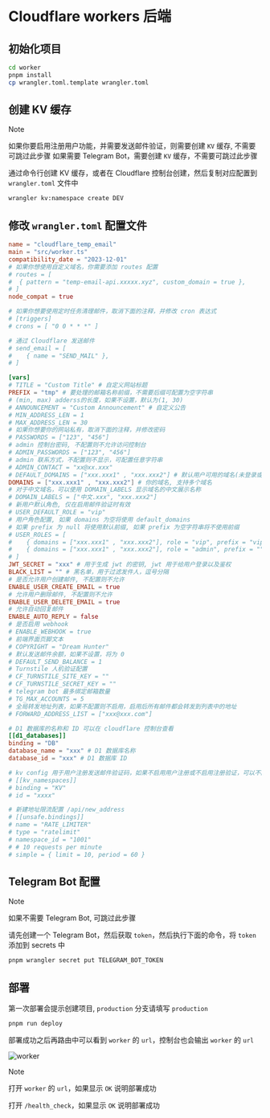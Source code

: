 # Cloudflare workers 后端

## 初始化项目

```bash
cd worker
pnpm install
cp wrangler.toml.template wrangler.toml
```

## 创建 KV 缓存

> [!NOTE]
> 如果你要启用注册用户功能，并需要发送邮件验证，则需要创建 `KV` 缓存, 不需要可跳过此步骤
> 如果需要 Telegram Bot，需要创建 `KV` 缓存，不需要可跳过此步骤

通过命令行创建 KV 缓存，或者在 Cloudflare 控制台创建，然后复制对应配置到 `wrangler.toml` 文件中

```bash
wrangler kv:namespace create DEV
```

## 修改 `wrangler.toml` 配置文件

```toml
name = "cloudflare_temp_email"
main = "src/worker.ts"
compatibility_date = "2023-12-01"
# 如果你想使用自定义域名，你需要添加 routes 配置
# routes = [
#  { pattern = "temp-email-api.xxxxx.xyz", custom_domain = true },
# ]
node_compat = true

# 如果你想要使用定时任务清理邮件，取消下面的注释，并修改 cron 表达式
# [triggers]
# crons = [ "0 0 * * *" ]

# 通过 Cloudflare 发送邮件
# send_email = [
#    { name = "SEND_MAIL" },
# ]

[vars]
# TITLE = "Custom Title" # 自定义网站标题
PREFIX = "tmp" # 要处理的邮箱名称前缀，不需要后缀可配置为空字符串
# (min, max) adderss的长度，如果不设置，默认为(1, 30)
# ANNOUNCEMENT = "Custom Announcement" # 自定义公告
# MIN_ADDRESS_LEN = 1
# MAX_ADDRESS_LEN = 30
# 如果你想要你的网站私有，取消下面的注释，并修改密码
# PASSWORDS = ["123", "456"]
# admin 控制台密码, 不配置则不允许访问控制台
# ADMIN_PASSWORDS = ["123", "456"]
# admin 联系方式，不配置则不显示，可配置任意字符串
# ADMIN_CONTACT = "xx@xx.xxx"
# DEFAULT_DOMAINS = ["xxx.xxx1" , "xxx.xxx2"] # 默认用户可用的域名(未登录或未分配角色的用户)
DOMAINS = ["xxx.xxx1" , "xxx.xxx2"] # 你的域名, 支持多个域名
# 对于中文域名，可以使用 DOMAIN_LABELS 显示域名的中文展示名称
# DOMAIN_LABELS = ["中文.xxx", "xxx.xxx2"]
# 新用户默认角色, 仅在启用邮件验证时有效
# USER_DEFAULT_ROLE = "vip"
# 用户角色配置, 如果 domains 为空将使用 default_domains
# 如果 prefix 为 null 将使用默认前缀, 如果 prefix 为空字符串将不使用前缀
# USER_ROLES = [
#    { domains = ["xxx.xxx1" , "xxx.xxx2"], role = "vip", prefix = "vip" },
#    { domains = ["xxx.xxx1" , "xxx.xxx2"], role = "admin", prefix = "" },
# ]
JWT_SECRET = "xxx" # 用于生成 jwt 的密钥, jwt 用于给用户登录以及鉴权
BLACK_LIST = "" # 黑名单，用于过滤发件人，逗号分隔
# 是否允许用户创建邮件, 不配置则不允许
ENABLE_USER_CREATE_EMAIL = true
# 允许用户删除邮件, 不配置则不允许
ENABLE_USER_DELETE_EMAIL = true
# 允许自动回复邮件
ENABLE_AUTO_REPLY = false
# 是否启用 webhook
# ENABLE_WEBHOOK = true
# 前端界面页脚文本
# COPYRIGHT = "Dream Hunter"
# 默认发送邮件余额，如果不设置，将为 0
# DEFAULT_SEND_BALANCE = 1
# Turnstile 人机验证配置
# CF_TURNSTILE_SITE_KEY = ""
# CF_TURNSTILE_SECRET_KEY = ""
# telegram bot 最多绑定邮箱数量
# TG_MAX_ACCOUNTS = 5
# 全局转发地址列表，如果不配置则不启用，启用后所有邮件都会转发到列表中的地址
# FORWARD_ADDRESS_LIST = ["xxx@xxx.com"]

# D1 数据库的名称和 ID 可以在 cloudflare 控制台查看
[[d1_databases]]
binding = "DB"
database_name = "xxx" # D1 数据库名称
database_id = "xxx" # D1 数据库 ID

# kv config 用于用户注册发送邮件验证码，如果不启用用户注册或不启用注册验证，可以不配置
# [[kv_namespaces]]
# binding = "KV"
# id = "xxxx"

# 新建地址限流配置 /api/new_address
# [[unsafe.bindings]]
# name = "RATE_LIMITER"
# type = "ratelimit"
# namespace_id = "1001"
# # 10 requests per minute
# simple = { limit = 10, period = 60 }
```

## Telegram Bot 配置

> [!NOTE]
> 如果不需要 Telegram Bot, 可跳过此步骤

请先创建一个 Telegram Bot，然后获取 `token`，然后执行下面的命令，将 `token` 添加到 secrets 中

```bash
pnpm wrangler secret put TELEGRAM_BOT_TOKEN
```

## 部署

第一次部署会提示创建项目, `production` 分支请填写 `production`

```bash
pnpm run deploy
```

部署成功之后再路由中可以看到 `worker` 的 `url`，控制台也会输出 `worker` 的 `url`

![worker](/readme_assets/worker.png)

> [!NOTE]
> 打开 `worker` 的 `url`，如果显示 `OK` 说明部署成功
>
> 打开 `/health_check`，如果显示 `OK` 说明部署成功
